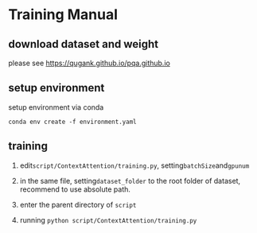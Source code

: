 # Training Manual

## download dataset and weight

please see https://qugank.github.io/pqa.github.io

## setup environment 

setup environment via conda

`conda env create -f environment.yaml`
## training 

1. edit`script/ContextAttention/training.py`, setting`batchSize`and`gpunum`

2. in the same file, setting`dataset_folder` to the root folder of dataset, recommend to use absolute path.

3. enter the parent directory of `script`

4. running `python script/ContextAttention/training.py`
